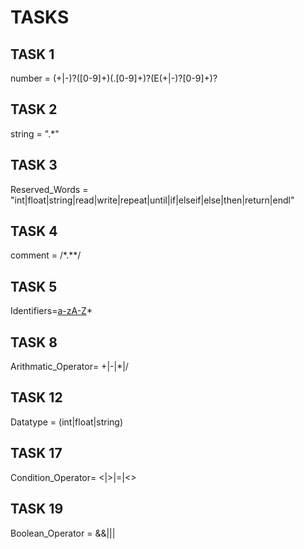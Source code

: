# TASKS

## TASK 1

number = (\+|-)?([0-9]+)(\.[0-9]+)?(E(\+|-)?[0-9]+)?

## TASK 2

string = ".*"

## TASK 3

Reserved_Words = "int|float|string|read|write|repeat|until|if|elseif|else|then|return|endl"

## TASK 4

comment = /\*.*\*/

## TASK 5

Identifiers=[a-zA-Z]([a-zA-Z]|[0-9])*

## TASK 8

Arithmatic_Operator= \+|-|\*|/

## TASK 12

Datatype = (int|float|string)

## TASK 17

Condition_Operator= <|>|=|<>

## TASK 19

Boolean_Operator = &&|\|\|

